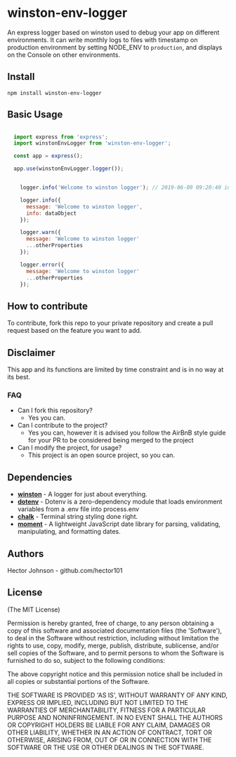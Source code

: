 # winston-env-logger


An express logger based on winston used to debug your app on different environments. It can write monthly logs to files with timestamp on production environment by setting NODE_ENV to `production`, and displays on the Console on other environments.

## Install

`npm install winston-env-logger`

## Basic Usage

```javascript

  import express from 'express';
  import winstonEnvLogger from 'winston-env-logger';

  const app = express();

  app.use(winstonEnvLogger.logger());

```

```javascript

    logger.info('Welcome to winston logger'); // 2019-06-09 09:20:40 info: Welcome to winston logger

    logger.info({
      message: 'Welcome to winston logger',
      info: dataObject
    });

    logger.warn({
      message: 'Welcome to winston logger'
      ...otherProperties
    });

    logger.error({
      message: 'Welcome to winston logger'
      ...otherProperties
    });

```

## How to contribute
To contribute, fork this repo to your private repository and create a pull request based on the feature you want to add.

## Disclaimer
This app and its functions are limited by time constraint and is in no way at its best.

### FAQ
+ Can I fork this repository?
  + Yes you can.
+ Can I contribute to the project?
  + Yes you can, however it is advised you follow the AirBnB style guide for your PR to be considered being merged to the project
+ Can I modify the project, for usage?
  + This project is an open source project, so you can.

## Dependencies
+  **[winston](https://www.npmjs.com/package/winston)** - A logger for just about everything.
+  **[dotenv](https://www.npmjs.com/package/dotenv)** - Dotenv is a zero-dependency module that loads environment variables from a .env file into process.env
+  **[chalk](https://www.npmjs.com/package/chalk)** - Terminal string styling done right.
+  **[moment](https://www.npmjs.com/package/moment)** - A lightweight JavaScript date library for parsing, validating, manipulating, and formatting dates.



## Authors
Hector Johnson - github.com/hector101


## License

(The MIT License)

Permission is hereby granted, free of charge, to any person obtaining
a copy of this software and associated documentation files (the
'Software'), to deal in the Software without restriction, including
without limitation the rights to use, copy, modify, merge, publish,
distribute, sublicense, and/or sell copies of the Software, and to
permit persons to whom the Software is furnished to do so, subject to
the following conditions:

The above copyright notice and this permission notice shall be
included in all copies or substantial portions of the Software.

THE SOFTWARE IS PROVIDED 'AS IS', WITHOUT WARRANTY OF ANY KIND,
EXPRESS OR IMPLIED, INCLUDING BUT NOT LIMITED TO THE WARRANTIES OF
MERCHANTABILITY, FITNESS FOR A PARTICULAR PURPOSE AND NONINFRINGEMENT.
IN NO EVENT SHALL THE AUTHORS OR COPYRIGHT HOLDERS BE LIABLE FOR ANY
CLAIM, DAMAGES OR OTHER LIABILITY, WHETHER IN AN ACTION OF CONTRACT,
TORT OR OTHERWISE, ARISING FROM, OUT OF OR IN CONNECTION WITH THE
SOFTWARE OR THE USE OR OTHER DEALINGS IN THE SOFTWARE.
